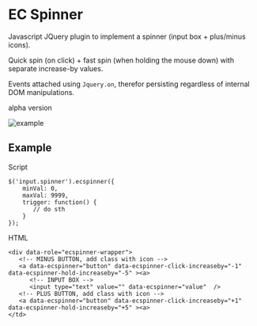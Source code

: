 EC Spinner
==========

Javascript JQuery plugin to implement a spinner (input box + plus/minus icons).

Quick spin (on click) + fast spin (when holding the mouse down) with separate increase-by values.

Events attached using `Jquery.on`, therefor persisting regardless of internal DOM manipulations.

alpha version

![example](https://raw.github.com/elvisciotti/ecspinner/master/screenshot.png)    

Example
-------

 Script

    $('input.spinner').ecspinner({
        minVal: 0,
        maxVal: 9999,
        trigger: function() { 
           // do sth
        }
    });


HTML    
    
    <div data-role="ecspinner-wrapper">
       <!-- MINUS BUTTON, add class with icon -->
       <a data-ecspinner="button" data-ecspinner-click-increaseby="-1" data-ecspinner-hold-increaseby="-5" ><a>
          <!-- INPUT BOX -->
          <input type="text" value="" data-ecspinner="value"  />
       <!-- PLUS BUTTON, add class with icon -->
       <a data-ecspinner="button" data-ecspinner-click-increaseby="+1" data-ecspinner-hold-increaseby="+5" ><a>
    </td>
    


